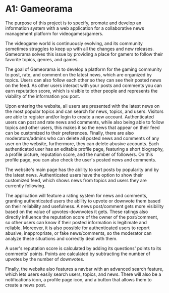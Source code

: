 # A1: Gameorama

The purpose of this project is to specify, promote and develop an information system with a web application for a collaborative news management platform for videogames/gamers.

The videogame world is continuously evolving, and its community sometimes struggles to keep up with all the changes and new releases. Gameorama solves this issue by providing a place for gamers to follow their favorite topics, genres, and games.

The goal of Gameorama is to develop a platform for the gaming community to post, rate, and comment on the latest news, which are organized by topics. Users can also follow each other so they can see their posted news on the feed. As other users interact with your posts and comments you can earn reputation score, which is visible to other people and represents the viability of the information you post.

Upon entering the website, all users are presented with the latest news on the most popular topics and can search for news, topics, and users. Visitors are able to register and/or login to create a new account. Authenticated users can post and rate news and comments, while also being able to follow topics and other users, this makes it so the news that appear on their feed can be customized to their preferences. Finally, there are also moderators/admins who can delete all posted news and comments of any user on the website, furthermore, they can delete abusive accounts. Each authenticated user has an editable profile page, featuring a short biography, a profile picture, reputation score, and the number of followers. On this profile page, you can also check the user's posted news and comments.

The website's main page has the ability to sort posts by popularity and by the latest news. Authenticated users have the option to show their customized feed, which shows news from topics and users they are currently following. 

The application will feature a rating system for news and comments, granting authenticated users the ability to upvote or downvote them based on their reliability and usefulness. A news post/comment gets more visibility based on the value of upvotes-downvotes it gets. These ratings also directly influence the reputation score of the owner of the post/comment, so other users can know if their posted information is legitimate and reliable. Moreover, it is also possible for authenticated users to report abusive, inappropriate, or fake news/comments, so the moderator can analyze these situations and correctly deal with them.

A user's reputation score is calculated by adding its questions' points to its comments' points. Points are calculated by subtracting the number of upvotes by the number of downvotes.

Finally, the website also features a navbar with an advanced search feature, which lets users easily search users, topics, and news. There will also be a notifications icon, a profile page icon, and a button that allows them to create a news post.







